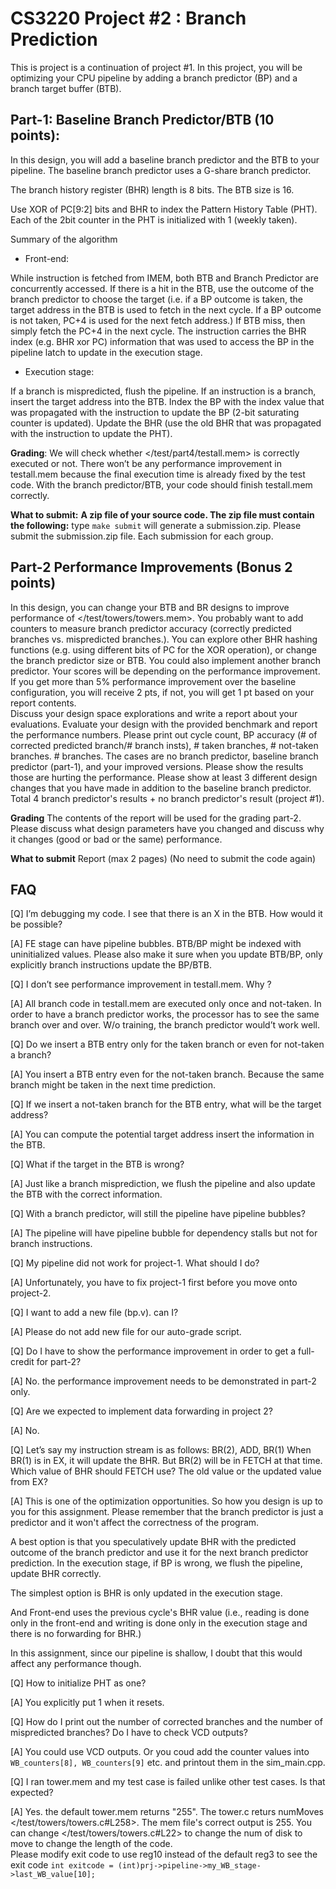 # CS3220 Project #2 : Branch Prediction

This is project is a continuation of project #1.
In this project, you will be optimizing your CPU pipeline by adding a branch predictor (BP) and a branch target buffer (BTB). 

## Part-1: Baseline Branch Predictor/BTB (10 points): 
In this design, you will add a baseline branch predictor and the BTB to your pipeline. 
The baseline branch predictor uses a G-share branch predictor. 

The branch history register (BHR) length is 8 bits.
The BTB size is 16.

Use XOR of PC[9:2] bits and BHR to index the Pattern History Table (PHT). 
Each of the 2bit counter in the PHT is initialized with 1 (weekly taken).

Summary of the algorithm 

* Front-end: 

While instruction is fetched from IMEM, both BTB and Branch Predictor are concurrently accessed. 
If there is a hit in the BTB, use the outcome of the branch predictor to choose the target (i.e. if a BP outcome is taken, the target address in the BTB is used to fetch in the next cycle. If a BP outcome is not taken, PC+4 is used for the next fetch address.) 
If BTB miss, then simply fetch the PC+4 in the next cycle. 
The instruction carries the BHR index  (e.g. BHR xor PC) information that was used to access the BP in the pipeline latch to update in the execution stage. 

* Execution stage: 

If a branch is mispredicted, flush the pipeline.
If an instruction is a branch, insert the target address into the BTB. 
Index the BP with the index value that was propagated with the instruction to update the BP (2-bit saturating counter is updated). 
Update the BHR (use the old BHR that was propagated with the instruction to update the PHT). 



**Grading**: 
We will check whether </test/part4/testall.mem> is correctly executed or not. 
There won’t be any performance improvement in testall.mem because the final execution time is already fixed by the test code.  With the branch predictor/BTB, your code should finish testall.mem correctly. 

**What to submit:**
**A zip file of your source code. The zip file must contain the following:**
type ```make submit``` will generate a submission.zip. 
Please submit the submission.zip file. Each submission for each group.


## Part-2 Performance Improvements (Bonus 2 points)
In this design, you can change your BTB and BR designs to improve performance of </test/towers/towers.mem>. You probably want to add counters to measure branch predictor accuracy (correctly predicted branches vs. mispredicted branches.).
You can explore other BHR hashing functions (e.g. using different bits of PC for the XOR operation), or change the branch predictor size or BTB. You could also implement another branch predictor. 
Your scores will be depending on the performance improvement. If you get more than 5% performance improvement over the baseline configuration, you will receive 2 pts, if not, you will get 1 pt based on your report contents.  
Discuss your design space explorations and write a report about your evaluations. 
Evaluate your design with the provided benchmark and report the performance numbers. 
Please print out cycle count, BP accuracy (# of corrected predicted branch/# branch insts), # taken branches, # not-taken branches. # branches.  The cases are no branch predictor, baseline branch predictor (part-1), and your improved versions. Please show the results those are hurting the performance. 
Please show at least 3 different design changes that you have made in addition to the baseline branch predictor. Total 4 branch predictor's results + no branch predictor's result (project #1). 

**Grading**
The contents of the report will be used for the grading part-2.  
Please discuss what design parameters have you changed and discuss why it changes (good or bad or the same) performance.  


**What to submit** 
Report (max 2 pages) (No need to submit the code again) 

## FAQ 
[Q]  I’m debugging my code. I see that there is an X in the BTB. How would it be possible? 

[A] FE stage can have pipeline bubbles. BTB/BP might be indexed with uninitialized values. 
Please also make it sure when you update BTB/BP, only explicitly branch instructions update the BP/BTB. 


[Q] I don’t see performance improvement in testall.mem. Why ? 

[A]  All branch code in testall.mem are executed only once and not-taken. In order to have a branch predictor works, the processor has to see the same branch over and over. W/o training, the branch predictor would’t work well. 

[Q] Do we insert a BTB entry only for the taken branch or even for not-taken a branch? 

[A] You insert a BTB entry even for the not-taken branch. Because the same branch might be taken in the next time prediction. 

[Q] If we insert a not-taken branch for the BTB entry, what will be the target address? 	

[A] You can compute the potential target address insert the information in the BTB. 

[Q] What if the target in the BTB is wrong? 

[A] Just like a branch misprediction, we flush the pipeline and also update the BTB with the correct information. 

[Q] With a branch predictor, will still the pipeline have pipeline bubbles? 

[A] The pipeline will have pipeline bubble for dependency stalls but not for branch instructions. 


[Q] My pipeline did not work for project-1. What should I do? 

[A] Unfortunately, you have to fix project-1 first before you move onto project-2. 


[Q] I want to add a new file (bp.v). can I? 

[A] Please do not add new file for our auto-grade script. 

[Q] Do I have to show the performance improvement in order to get a full-credit for part-2? 

[A] No. the performance improvement needs to be demonstrated in part-2  only. 

[Q] Are we expected to implement data forwarding in project 2? 

[A] No. 


[Q] Let’s say my instruction stream is as follows: BR(2), ADD, BR(1)
When BR(1) is in EX, it will update the BHR. But BR(2) will be in FETCH at that time.
Which value of BHR should FETCH use? The old value or the updated value from EX?

[A] This is one of the optimization opportunities. So how you design is up to you for this assignment. Please remember that the branch predictor is just a predictor and it won't affect the correctness of the program. 

A best option is that you speculatively update BHR with the predicted outcome of the branch predictor and use it for the next branch predictor prediction. In the execution stage, if BP is wrong, we flush the pipeline, update BHR correctly. 

The simplest option is BHR is only updated in the execution stage. 

And Front-end uses the previous cycle's BHR value (i.e., reading is done only in the front-end and writing is done only in the execution stage and there is no forwarding for BHR.) 

In this assignment, since our pipeline is shallow, I doubt that this would affect any performance though. 

[Q] How to initialize PHT as one? 

[A] You explicitly put 1 when it resets. 


[Q] How do I print out the number of corrected branches and the number of mispredicted branches? Do I have to check VCD outputs? 

[A] You could use VCD outputs. Or you coud add the counter values into ```WB_counters[8], WB_counters[9]``` etc. and printout them in the sim_main.cpp. 

[Q] I ran tower.mem and my test case is failed unlike other test cases. Is that expected? 

[A] Yes. the default tower.mem returns "255". The tower.c returs numMoves </test/towers/towers.c#L258>. The mem file's correct output is 255.  You can change </test/towers/towers.c#L22> to change the num of disk to move to change the length of the code.  
 Please modify exit code to use reg10 instead of the default reg3 to see the exit code ```int exitcode = (int)prj->pipeline->my_WB_stage->last_WB_value[10];``` 
 
